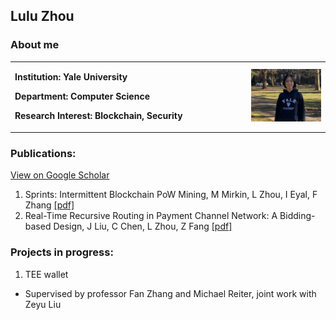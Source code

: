 ## Lulu Zhou

### About me
<table border="0">
  <tr>
    <td width="75%">
      <p><b>Institution: Yale University</b></p>
      <p><b>Department: Computer Science </b></p>
      <p><b>Research Interest: Blockchain, Security </b></p>
    </td>
    <td width="25%">
      <img src="./my_photo.png" width="100%">      
    </td>
  </tr>
</table>

### Publications:
[View on Google Scholar](https://scholar.google.com/citations?user=Hx-AeMwAAAAJ&hl=en)
1. Sprints: Intermittent Blockchain PoW Mining, M Mirkin, L Zhou, I Eyal, F Zhang [[pdf]](https://eprint.iacr.org/2023/626)
2. Real-Time Recursive Routing in Payment Channel Network: A Bidding-based Design, J Liu, C Chen, L Zhou, Z Fang [[pdf]](https://dl.ifip.org/db/conf/wiopt/wiopt2022/1570807019.pdf)

### Projects in progress:
1. TEE wallet
  * Supervised by professor Fan Zhang and Michael Reiter, joint work with Zeyu Liu

<!---
### Earlier projects:

1. Analysis of blockchain mining strategy based on MDP
  * This project aims to analyse the best way to mining in proof of work blockchain in order to make maximum profit.
  * [View the project](https://github.com/doris-lessing/Selfish-Mining-Simulator)
  * [View my thesis](https://github.com/doris-lessing/Blockchain_attack_MDP) (This page shows main idea and results, thesis in the repository was written in Chinese.)
  
2. Image processing algorithms implements
  * This project is meant to implements some classical alogorithms in image processing to get a deeper understanding of them. This is a homework project.
  * [View the project of image transformation](https://github.com/zhangyilang/ImageTransform)
  * [View the project of threshholding and interpulation](https://github.com/doris-lessing/image-processing)
  
3. Spark project: Turkey's population data analysis
  * Analyse the data using Spark. This is a homework project.
  * [View the project](https://github.com/doris-lessing/spark_project)
  
4. Social network analysis on Bilibili
  * Crawled data from bilibili.com, analyzed the social network of bilibili.
  * [View the paper](https://github.com/doris-lessing/Social_Network_Mining_on_Bilibili/blob/master/Social%20network%20analysis%20and%20reference%20system%20construction%20on%20Bilibili.pdf)
5. Social network analysis in Chinese rural primary schools
  * We collected questionnaires about the background and social relationships of 227 primary school students when teaching as volunteers. This project focuses on the social network among the students.
  * [View the project](https://github.com/doris-lessing/social-network-mining)
-->

